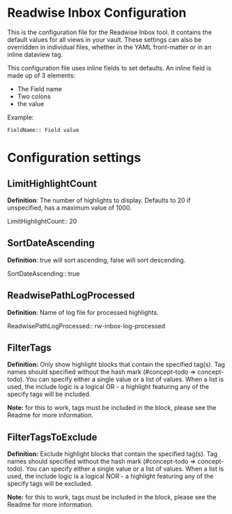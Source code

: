 # Readwise Inbox Configuration

This is the configuration file for the Readwise Inbox tool. It contains the default values for all views in your vault. These settings can also be overridden in individual files, whether in the YAML front-matter or in an inline dataview tag.

This configuration file uses inline fields to set defaults. An inline field is made up of 3 elements:
- The Field name
- Two colons 
- the value


Example:
```
FieldName:: Field value
```

# Configuration settings

## LimitHighlightCount

**Definition**: The number of highlights to display. Defaults to 20 if unspecified, has a maximum value of 1000.

LimitHighlightCount:: 20

## SortDateAscending

**Definition**: true will sort ascending, false will sort descending. 

SortDateAscending:: true

## ReadwisePathLogProcessed

**Definition**: Name of log file for processed highlights.

ReadwisePathLogProcessed:: rw-inbox-log-processed

## FilterTags

**Definition:** Only show highlight blocks that contain the specified tag(s). Tag names should specified without the hash mark (\#concept-todo => concept-todo). You can specify either a single value or a list of values. When a list is used, the include logic is a logical OR - a highlight featuring any of the specify tags will be included.

**Note:** for this to work, tags must be included in the block, please see the Readme for more information.

## FilterTagsToExclude
**Definition:** Exclude highlight blocks that contain the specified tag(s). Tag names should specified without the hash mark (\#concept-todo => concept-todo). You can specify either a single value or a list of values. When a list is used, the include logic is a logical NOR - a highlight featuring any of the specify tags will be excluded.

**Note:** for this to work, tags must be included in the block, please see the Readme for more information.